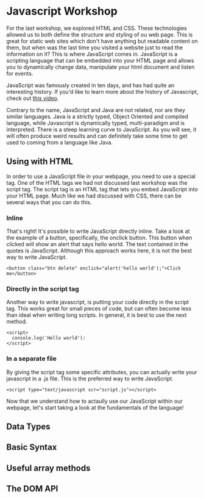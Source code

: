 # Javascript Workshop

For the last workshop, we explored HTML and CSS. These technologies allowed us to both define the structure and styling of ou web page. This is
great for static web sites which don't have anything but readable content on them, but when was the last time you visited a website just to read the information on it?
This is where JavaScript comes in. JavaScript is a scripting language that can be embedded into your HTML page and allows you to dynamically change data, manipulate your html document
and listen for events. 

JavaScript was famously created in ten days, and has had quite an interesting history. If you'd like to learn more about the history of Javascript, check out
[this video](https://www.youtube.com/watch?v=Sh6lK57Cuk4). 

Contrary to the name, JavaScript and Java are not related, nor are they similar languages. Java is a strictly typed, Object Oriented and compiled language, while Javascript
is dynamically typed, multi-paradigm and is interpreted. There is a steep learning curve to JavaScript. As you will see, it will often produce weird results and can definitely
take some time to get used to coming from a language like Java.

##  Using with HTML

In order to use a JavaScript file in your webpage, you need to use a special tag. One of the HTML tags we had not discussed last workshop was the script tag. The script tag is an HTML tag that lets you 
embed JavaScript into your HTML page. Much like we had discussed with CSS, there can be several ways that you can do this.

### Inline
That's right! It's possible to write JavaScript directly inline. Take a look at the example of a button, specifically, the onclick button. This button when clicked will show
an alert that says hello world. The text contained in the quotes is JavaScript. Although this approach works here, it is not the best way to write JavaScript.

```
<button class="btn delete" onclick="alert('hello world');">Click me</button>
```

### Directly in the script tag
Another way to write javascript, is putting your code directly in the script tag. This works great for small pieces of code, but can often become less than ideal when writing long
scripts. In general, it is best to use the next method.

```
<script>
  console.log('Hello world'):
</script>
```

### In a separate file
By giving the script tag some specific attributes, you can actually write your javascript in a .js file. This is the preferred way to write JavaScript.

```
<script type="text/javascript scr="script.js"></script>
```

Now that we understand how to actaully use our JavaScript within our webpage, let's start taking a look at the fundamentals of the language!
##  Data Types
##  Basic Syntax
##  Useful array methods
##  The DOM API
